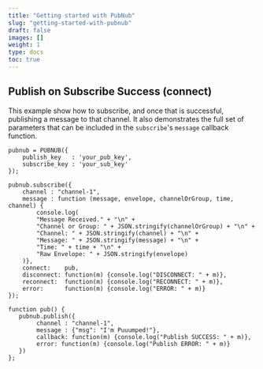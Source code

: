 ```yaml
---
title: "Getting started with PubNub"
slug: "getting-started-with-pubnub"
draft: false
images: []
weight: 1
type: docs
toc: true
---
```


## Publish on Subscribe Success (connect)
This example show how to subscribe, and once that is successful, publishing a message to that channel. It also demonstrates the full set of parameters that can be included in the `subscribe`'s `message` callback function.

<!-- language: lang-js -->

    pubnub = PUBNUB({                          
        publish_key   : 'your_pub_key',
        subscribe_key : 'your_sub_key'
    });

    pubnub.subscribe({                                     
        channel : "channel-1",
        message : function (message, envelope, channelOrGroup, time, channel) {
            console.log(
            "Message Received." + "\n" +
            "Channel or Group: " + JSON.stringify(channelOrGroup) + "\n" +
            "Channel: " + JSON.stringify(channel) + "\n" +
            "Message: " + JSON.stringify(message) + "\n" +
            "Time: " + time + "\n" +
            "Raw Envelope: " + JSON.stringify(envelope)
        )},
        connect:    pub,
        disconnect: function(m) {console.log("DISCONNECT: " + m)},
        reconnect:  function(m) {console.log("RECONNECT: " + m)},
        error:      function(m) {console.log("ERROR: " + m)}
    });
 
    function pub() {
       pubnub.publish({                                    
            channel : "channel-1",
            message : {"msg": "I'm Puuumped!"},
            callback: function(m) {console.log("Publish SUCCESS: " + m)},
            error: function(m) {console.log("Publish ERROR: " + m)}
       })
    };

